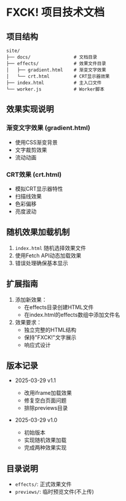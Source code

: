 # FXCK! 项目技术文档

## 项目结构
```
site/
├── docs/                # 文档目录
├── effects/             # 效果文件目录
│   ├── gradient.html    # 渐变文字效果
│   └── crt.html         # CRT显示器效果
├── index.html           # 主入口文件
└── worker.js            # Worker脚本
```

## 效果实现说明

### 渐变文字效果 (gradient.html)
- 使用CSS渐变背景
- 文字裁剪效果
- 流动动画

### CRT效果 (crt.html)
- 模拟CRT显示器特性
- 扫描线效果
- 色彩偏移
- 亮度波动

## 随机效果加载机制
1. `index.html` 随机选择效果文件
2. 使用Fetch API动态加载效果
3. 错误处理确保基本显示

## 扩展指南
1. 添加新效果：
   - 在effects目录创建HTML文件
   - 在index.html的effects数组中添加文件名
2. 效果要求：
   - 独立完整的HTML结构
   - 保持"FXCK!"文字展示
   - 响应式设计

## 版本记录
- 2025-03-29 v1.1
  - 改用iframe加载效果
  - 修复空白页面问题
  - 排除previews目录

- 2025-03-29 v1.0
  - 初始版本
  - 实现随机效果加载
  - 完成两种效果实现

## 目录说明
- `effects/`: 正式效果文件
- `previews/`: 临时预览文件(不上传)
